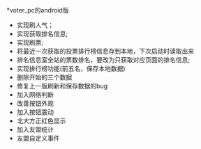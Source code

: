 *voter_pc的android版
* 实现刷人气；
 * 实现获取排名信息;
 * 实现刷票;
 * 将最近一次获取的投票排行榜信息存到本地，下次启动时读取出来
 * 排名信息室全站的票数排名，要改为只获取对应页面的排名信息;
 * 实现排行榜功能(前五名，保存本地数据)
 * 删除开始的三个数据
 * 修复上一版刷新和保存数据的bug
 * 加入网络判断
 * 改善按钮外观
 * 加入按钮震动
 * 北大方正红色显示
 * 加入友盟统计
 * 友盟自定义事件